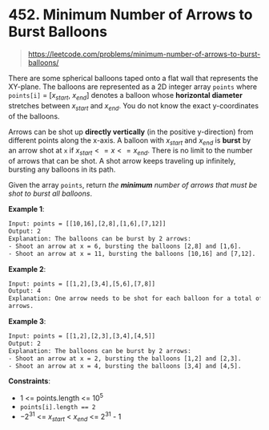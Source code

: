 # 452. Minimum Number of Arrows to Burst Balloons

> <https://leetcode.com/problems/minimum-number-of-arrows-to-burst-balloons/>

There are some spherical balloons taped onto a flat wall that represents the
XY-plane. The balloons are represented as a 2D integer array `points` where
`points[i]` = [$x_{start}$, $x_{end}$] denotes a balloon whose
**horizontal diameter** stretches between $x_{start}$ and $x_{end}$. You do not
know the exact y-coordinates of the balloons.

Arrows can be shot up **directly vertically** (in the positive y-direction)
from different points along the x-axis. A balloon with $x_{start}$ and
$x_{end}$ is **burst** by an arrow shot at `x` if $x_{start} <= x <= x_{end}$.
There is no limit to the number of arrows that can be shot. A shot arrow keeps
traveling up infinitely, bursting any balloons in its path.

Given the array `points`, return *the **minimum** number of arrows that must be
shot to burst all balloons*.

**Example 1**:

```txt
Input: points = [[10,16],[2,8],[1,6],[7,12]]
Output: 2
Explanation: The balloons can be burst by 2 arrows:
- Shoot an arrow at x = 6, bursting the balloons [2,8] and [1,6].
- Shoot an arrow at x = 11, bursting the balloons [10,16] and [7,12].
```

**Example 2**:

```txt
Input: points = [[1,2],[3,4],[5,6],[7,8]]
Output: 4
Explanation: One arrow needs to be shot for each balloon for a total of 4
arrows.
```

**Example 3**:

```txt
Input: points = [[1,2],[2,3],[3,4],[4,5]]
Output: 2
Explanation: The balloons can be burst by 2 arrows:
- Shoot an arrow at x = 2, bursting the balloons [1,2] and [2,3].
- Shoot an arrow at x = 4, bursting the balloons [3,4] and [4,5].
```

**Constraints**:

- 1 <= points.length <= $10^5$
- `points[i].length == 2`
- $-2^{31}$ <= $x_{start}$ < $x_{end}$ <= $2^{31}$ - 1
